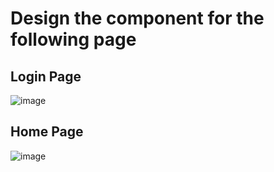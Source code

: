 # Design the component for the following page

## Login Page

![image](https://user-images.githubusercontent.com/15328561/132891836-8f36c52a-dd5b-4514-8dea-e45647989389.png)


## Home Page

![image](https://user-images.githubusercontent.com/15328561/132891859-5fcb2064-2985-444b-86e2-d12754228707.png)


